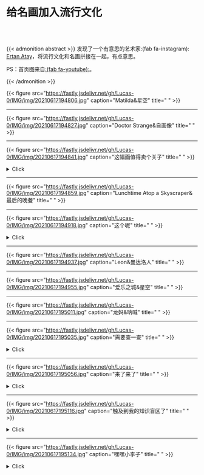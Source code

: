 # 给名画加入流行文化


<!--more-->

</br>

</br>

{{< admonition abstract >}}
发现了一个有意思的艺术家:(fab fa-instagram): [Ertan Atay](https://www.instagram.com/failunfailunmefailun/)，将流行文化和名画拼接在一起，有点意思。

PS：首页图来自[:(fab fa-youtube):](https://www.youtube.com/watch?v=ICxC5ekWnUc)。

{{< /admonition >}}

{{< figure src="https://fastly.jsdelivr.net/gh/Lucas-0/IMG/img/20210617194806.jpg" caption="Matilda&星空" title=" " >}}

---

{{< figure src="https://fastly.jsdelivr.net/gh/Lucas-0/IMG/img/20210617194827.jpg" caption="Doctor Strange&自画像" title=" " >}}

---

{{< figure src="https://fastly.jsdelivr.net/gh/Lucas-0/IMG/img/20210617194841.jpg" caption="这幅画值得卖个关子" title=" " >}}

<details>
<summary>Click</summary>
<p style="color:#00b1ff;text-align:center;"><b>
碧梨&戴珍珠耳环的少女</b></p>
</details>


---

{{< figure src="https://fastly.jsdelivr.net/gh/Lucas-0/IMG/img/20210617194859.jpg" caption="Lunchtime Atop a Skyscraper&最后的晚餐" title=" " >}}

---

{{< figure src="https://fastly.jsdelivr.net/gh/Lucas-0/IMG/img/20210617194918.jpg" caption="这个呢" title=" " >}}

<details>
<summary>Click</summary>
<p style="color:#00b1ff;text-align:center;"><b>
胜利之吻&The Kiss' by Gustav Klimt</b></p>
</details>


---

{{< figure src="https://fastly.jsdelivr.net/gh/Lucas-0/IMG/img/20210617194937.jpg" caption="Leon&曼达洛人" title=" " >}}

---

{{< figure src="https://fastly.jsdelivr.net/gh/Lucas-0/IMG/img/20210617194955.jpg" caption="爱乐之城&星空" title=" " >}}

---

{{< figure src="https://fastly.jsdelivr.net/gh/Lucas-0/IMG/img/20210617195011.jpg" caption="龙妈&呐喊" title=" " >}}

---

{{< figure src="https://fastly.jsdelivr.net/gh/Lucas-0/IMG/img/20210617195035.jpg" caption="需要查一查" title=" " >}}

<details>
<summary>Click</summary>
<p style="color:#00b1ff;text-align:center;"><b>老白&王座上的拿破仑一世</b></p>
</details>



---

{{< figure src="https://fastly.jsdelivr.net/gh/Lucas-0/IMG/img/20210617195056.jpg" caption="来了来了" title=" " >}}

<details>
<summary>Click</summary>
<div>
致敬名画怎么能没有《创造亚当》呢？还有昆汀这个足控。
<blockquote>and god created foot! Tag your foot loving friends like Tarantino! 👠</blockquote>
顺带@新海诚。
  </div>
</details>



---

{{< figure src="https://fastly.jsdelivr.net/gh/Lucas-0/IMG/img/20210617195116.jpg" caption="触及到我的知识盲区了" title=" " >}}

<details>
<summary>Click</summary>
<p style="color:#00b1ff;text-align:center;"><b><i>Meeting of thirty-five heads of expression</i></b></p>
</details>



---

{{< figure src="https://fastly.jsdelivr.net/gh/Lucas-0/IMG/img/20210617195134.jpg" caption="嘿嘿小李子" title=" " >}}



<details>
<summary>Click</summary>
<p style="color:#00b1ff;text-align:center;"><b><i>The Wolf of Wall Street</i> & <i>The quiet pet</i></b></p>
</details>



